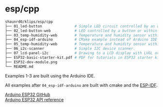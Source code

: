 # esp/cpp

```bash
shaunrd0/klips/esp/cpp
├── 01_led-button               # Simple LED circuit controlled by an on board button.
├── 02_led-button-web           # LED controlled by a button or within a web browser.
├── 03_temp-humidity-web        # Temperature and humidity sensor within a web browser.
├── 04_esp-idf-arduino          # CMake example instead of Arduino IDE for ESP development.
├── 05_temp-humidity-web        # Temperature and humidity sensor within a web browser.
├── 06_i2c-scanner              # Simple I2C device scanner.
├── 07_lcd-panel-i2c            # Drawing to a LCD display with LVGL over I2C.
├── ESP32-basic-starter-kit.pdf # PDF for tutorials in ESP32 starter kit.
├── ESP32-dev-module.png
└── README.md
```

Examples 1-3 are built using the Arduino IDE.

All examples after `04_esp-idf-arduino` are built with cmake and the [ESP-IDF](https://github.com/espressif/esp-idf).

[Arduino ESP32 GitHub](https://github.com/espressif/arduino-esp32) \
[Arduino ESP32 API reference](https://docs.espressif.com/projects/arduino-esp32/en/latest/libraries.html)
